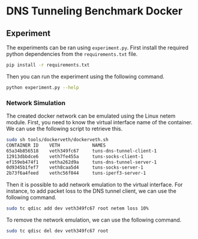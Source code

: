 # DNS Tunneling Benchmark Docker

## Experiment

The experiments can be ran using `experiment.py`.
First install the required python dependencies from the `requirements.txt` file.

```bash
pip install -r requirements.txt
```

Then you can run the experiment using the following command.

```bash
python experiment.py --help
```

### Network Simulation

The created docker network can be emulated using the Linux netem module.
First, you need to know the virtual interface name of the container.
We can use the following script to retrieve this.

```bash
sudo sh tools/dockerveth/dockerveth.sh
CONTAINER ID    VETH            NAMES
65a34b856518    veth349fc67     tuns-dns-tunnel-client-1
12913dbbdce6    veth7fe455a     tuns-socks-client-1
ef159eb474f1    vetha262d9a     tuns-dns-tunnel-server-1
0d9345b1fef7    veth8caa5d4     tuns-socks-server-1
2b73f6a4feed    vethc56f044     tuns-iperf3-server-1
```

Then it is possible to add network emulation to the virtual interface.
For instance, to add packet loss to the DNS tunnel client, we can use the following command.

```bash
sudo tc qdisc add dev veth349fc67 root netem loss 10%
```

To remove the network emulation, we can use the following command.

```bash
sudo tc qdisc del dev veth349fc67 root
```
